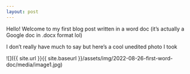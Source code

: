 ```yaml
---
layout: post
---
```

Hello\! Welcome to my first blog post written in a word doc (it’s actually a Google doc in .docx format lol)

I don’t really have much to say but here’s a cool unedited photo I took

![]({{ site.url }}{{ site.baseurl }}/assets/img/2022-08-26-first-word-doc/media/image1.jpg)
